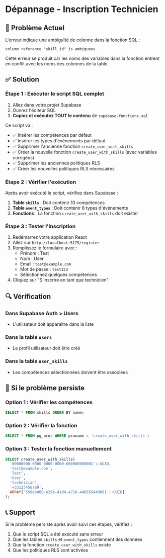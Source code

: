# Dépannage - Inscription Technicien

## 🚨 Problème Actuel

L'erreur indique une ambiguïté de colonne dans la fonction SQL :

```
column reference "skill_id" is ambiguous
```

Cette erreur se produit car les noms des variables dans la fonction entrent en conflit avec les noms des colonnes de la table.

## ✅ Solution

### Étape 1 : Exécuter le script SQL complet

1. Allez dans votre projet Supabase
2. Ouvrez l'éditeur SQL
3. **Copiez et exécutez TOUT le contenu** de `supabase-functions.sql`

Ce script va :
- ✅ Insérer les compétences par défaut
- ✅ Insérer les types d'événements par défaut
- ✅ Supprimer l'ancienne fonction `create_user_with_skills`
- ✅ Créer la nouvelle fonction `create_user_with_skills` (avec variables corrigées)
- ✅ Supprimer les anciennes politiques RLS
- ✅ Créer les nouvelles politiques RLS nécessaires

### Étape 2 : Vérifier l'exécution

Après avoir exécuté le script, vérifiez dans Supabase :

1. **Table `skills`** : Doit contenir 10 compétences
2. **Table `event_types`** : Doit contenir 8 types d'événements
3. **Fonctions** : La fonction `create_user_with_skills` doit exister

### Étape 3 : Tester l'inscription

1. Redémarrez votre application React
2. Allez sur `http://localhost:5175/register`
3. Remplissez le formulaire avec :
   - Prénom : Test
   - Nom : User
   - Email : `test@example.com`
   - Mot de passe : `test123`
   - Sélectionnez quelques compétences
4. Cliquez sur "S'inscrire en tant que technicien"

## 🔍 Vérification

### Dans Supabase Auth > Users
- L'utilisateur doit apparaître dans la liste

### Dans la table `users`
- Le profil utilisateur doit être créé

### Dans la table `user_skills`
- Les compétences sélectionnées doivent être associées

## 🐛 Si le problème persiste

### Option 1 : Vérifier les compétences
```sql
SELECT * FROM skills ORDER BY name;
```

### Option 2 : Vérifier la fonction
```sql
SELECT * FROM pg_proc WHERE proname = 'create_user_with_skills';
```

### Option 3 : Tester la fonction manuellement
```sql
SELECT create_user_with_skills(
  '00000000-0000-0000-0000-000000000001'::UUID,
  'test@example.com',
  'Test',
  'User',
  'technician',
  '+33123456789',
  ARRAY['550e8400-e29b-41d4-a716-446655440001'::UUID]
);
```

## 📞 Support

Si le problème persiste après avoir suivi ces étapes, vérifiez :
1. Que le script SQL a été exécuté sans erreur
2. Que les tables `skills` et `event_types` contiennent des données
3. Que la fonction `create_user_with_skills` existe
4. Que les politiques RLS sont activées 